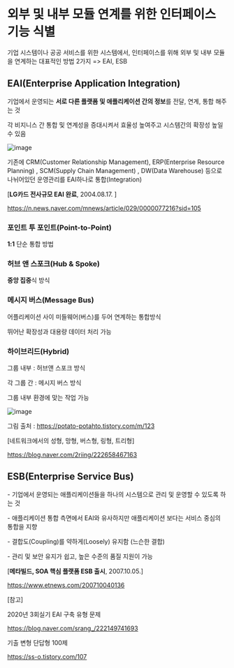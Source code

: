 # 외부 및 내부 모듈 연계를 위한 인터페이스 기능 식별

기업 시스템이나 공공 서비스를 위한 시스템에서, 인터페이스를 위해 외부 및 내부 모듈을 연계하는 대표적인 방법 2가지 => EAI, ESB

## EAI(Enterprise Application Integration)

기업에서 운영되는 **서로 다른 플랫폼 및 애플리케이션 간의 정보**를 전달, 연계, 통합 해주는 것

각 비지니스 간 통합 및 연계성을 증대시켜서 효율성 높여주고 시스템간의 확장성 높일 수 있음

![image](https://user-images.githubusercontent.com/97645988/176378690-6cfc422c-721e-45c7-8030-7cfd8d856379.png)

기존에 CRM(Customer Relationship Management), ERP(Enterprise Resource Planning) , SCM(Supply Chain Management) , DW(Data Warehouse) 등으로 나뉘어있던 운영관리를 EAI하나로 통합(Integration)

[**LG카드 전사규모 EAI 완료**, 2004.08.17. ]

https://n.news.naver.com/mnews/article/029/0000077216?sid=105

### 포인트 투 포인트(Point-to-Point)

**1:1** 단순 통합 방법

### 허브 앤 스포크(Hub & Spoke)

**중앙 집중**식 방식

### 메시지 버스(Message Bus)

어플리케이션 사이 미들웨어(버스)를 두어 연계하는 통합방식

뛰어난 확장성과 대용량 데이터 처리 가능

### 하이브리드(Hybrid)

그룹 내부 : 허브앤 스포크 방식

각 그룹 간 : 메시지 버스 방식 

그룹 내부 환경에 맞는 작업 가능 

![image](https://user-images.githubusercontent.com/97645988/176378751-967904a2-54c3-4d3c-a4de-1f281cbb0046.png)

그림 출처 : https://potato-potahto.tistory.com/m/123

[네트워크에서의 성형, 망형, 버스형, 링형, 트리형]

https://blog.naver.com/2riing/222658467163

## ESB(Enterprise Service Bus)

\- 기업에서 운영되는 애플리케이션들을 하나의 시스템으로 관리 및 운영할 수 있도록 하는 것

\- 애플리케이션 통합 측면에서 EAI와 유사하지만 애플리케이션 보다는 서비스 중심의 통합을 지향

\- 결합도(Coupling)를 약하게(Loosely) 유지함 (느슨한 결합)

\- 관리 및 보안 유지가 쉽고, 높은 수준의 품질 지원이 가능

[**메타빌드, SOA 핵심 플랫폼 ESB 출시**, 2007.10.05.]

https://www.etnews.com/200710040136







[참고]

2020년 3회실기 EAI 구축 유형 문제

https://blog.naver.com/srang_/222149741693

기출 변형 단답형 100제 

https://ss-o.tistory.com/107

